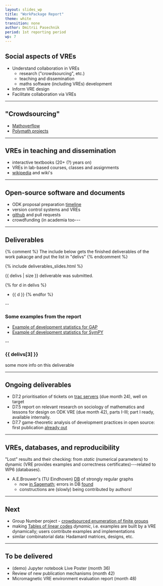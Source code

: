 ```yaml
---
layout: slides_wp
title: "WorkPackage Report"
theme: white
transition: none
author: Dmitrii Pasechnik
period: 1st reporting period
wp: 7
---
```


<section data-markdown data-separator="^---\n" data-separator-vertical="^--\n">

## Social aspects of VREs

 - Understand collaboration in VREs
   * research ("crowdsourcing", etc.)
   * teaching and dissemination
   * maths software (including VREs) development
 - Inform VRE design
 - Facilitate collaboration via VREs

---
## "Crowdsourcing"

 - [Mathoverflow](https://mathoverflow.net/)
 - [Polymath projects](http://michaelnielsen.org/polymath1/index.php?title=Polymath1)

---
## VREs in teaching and dissemination

 - interactive textbooks (20+ (?) years on)
 - VREs in lab-based courses, classes and assignments
 - [wikipedia](https://en.wikipedia.org/) and wiki's 

---
## Open-source software and documents

 - ODK proposal preparation [timeline](https://github.com/OpenDreamKit/OpenDreamKit/graphs/contributors?from=2014-11-23&to=2015-03-07&type=c)
 - version control systems and VREs
 - [github](http://github.com) and pull requests
 - crowdfunding (in academia too---

---
## Deliverables

{% comment %}
The include below gets the finished deliverables of the work pakacge and put the list in "delivs"
{% endcomment %}

{% include deliverables_slides.html %}

{{ delivs | size }} deliverable was submitted.

{% for d in delivs %}
- {{ d }}
{% endfor %}

--
### Some examples from the report 

 - [Example of development statistics for GAP](http://users.ox.ac.uk/~coml0531/wp7ex/docs/gap-system/gap/contributors.html)
 - [Example of development statistics for SymPY](http://users.ox.ac.uk/~coml0531/wp7ex/docs/sympy/sympy/contributors.html)

--
### {{ delivs[3] }}

some more info on this deliverable

---
## Ongoing deliverables 

 - D7.2 prioritisation of tickets on [trac servers](https://trac.sagemath.org/)
   (due month 24), well on target
 - D7.5 report on relevant research on sociology of mathematics and lessons for
   design on ODK VRE (due month 42), parts I-III; part I ready, available
   internally.
 - D7.7 game-theoretic analysis of development practices in open source:
   first publication [already out](http://dl.acm.org/citation.cfm?id=2936934)

---
## VREs, databases, and reproducibility

 "Lost" results and their checking: from *static* (numerical parameters)
 to dynamic (VRE provides examples and correctness certificates)---related to WP6 (databases).

 - A.E.Brouwer's (TU Eindhoven) [DB](http://www.win.tue.nl/~aeb/graphs/srg/srgtab.html) of strongly regular graphs
   * now [in Sagemath](http://doc.sagemath.org/html/en/reference/graphs/sage/graphs/strongly_regular_db.html#sage.graphs.strongly_regular_db.strongly_regular_graph); 
   errors in DB [found](https://doi.org/10.1007/s10623-016-0264-x)
   * constructions are (slowly) being contributed by authors! 

---
## Next

 - Group Number project - [crowdsourced enumeration of finite groups](https://github.com/alex-konovalov/gnu)
 - making [Tables of linear codes](http://codetables.de/) *dynamic*, i.e. examples are built by a VRE
  dynamically; users contribute examples and implementations
 - similar combinatorial data: Hadamard matrices, designs, etc. 

---
## To be delivered

 - (demo) Jupyter notebook Live Poster (month 36)
 - Review of new publication mechanisms (month 42)
 - Micromagnetic VRE environment evaluation report (month 48)


</section>

